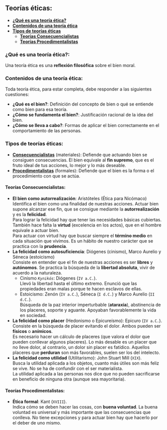 ## Teorías éticas:  
  * [**¿Qué es una teoría ética?**](#qué-es-una-teoría-ética)  
  * [**Contenidos de una teoría ética**](#contenidos-de-una-teoría-ética)  
  * [**Tipos de teorías éticas**](#tipos-de-teorías-éticas)  
    * [**Teorías Consecuencialistas**](#teorías-consecuencialistas)  
    * [**Teorías Procedimentalistas**](#teorías-procedimentalistas)  

### ¿Qué es una teoría ética?:  
Una teoría ética es una **reflexión filosófica** sobre el bien moral.

### Contenidos de una teoría ética:  
Toda teoría ética, para estar completa, debe responder a las siguientes cuestiones:  
  * **¿Qué es el bien?**: Definición del concepto de bien o qué se entiende como bien para esa teoría.  
  * **¿Cómo se fundamenta el bien?**: Justificación racional de la idea del bien.  
  * **¿Cómo se lleva a cabo?**: Formas de aplicar el bien correctamente en el comportamiento de las personas.  

### Tipos de teorías éticas:  
  * [**Consecuencialistas**](#teorías-consecuencialistas) (materiales): Defiende que actuando bien se consiguen consecuencias. El bien equivale al **fin supremo**, que es el fruto ideal de tus acciones, lo mejor y lo más deseable.  
  * [**Procedimentalistas**](#teorías-procedimentalistas) (formales): Defiende que el bien es la forma o el procedimiento con que se actúa.

#### Teorías Consecuencialistas:  
  * **El bien como autorrealización**: Aristóteles (Ética para Nicómaco)  
  Identifica el bien como una finalidad de nuestras acciones. Actuar bien supone alcanzar ese fin, que se consigue mediante la **autorrealización** y es la **felicidad**.  
Para lograr la felicidad hay que tener las necesidades básicas cubiertas. También hace falta la **virtud** (excelencia en los actos), que en el hombre equivale a actuar bien.  
Para actuar con virtud hay que buscar siempre el **término medio** en cada situación que vivimos. Es un hábito de nuestro carácter que se practica con la **prudencia**.
  * **La felicidad como autosuficiencia**: Diógenes (cinismo), Marco Aurelio y Séneca (estoicismo)  
  Consiste en entender que el fin de nuestras acciones es ser **libres** y **autónomos**. Se practica la búsqueda de la **libertad absoluta**, vivir de acuerdo a la naturaleza.
    * Cinismo *`Kynikós`*: Diógenes (`IV a.C.`).  
    Llevó la libertad hasta el último extremo. Enunció que las propiedades eran malas porque te hacen esclavos de ellas.  
    * Estoicismo: Zenón (`IV a.C.`), Séneca (`I d.C.`) y Marco Aurelio (`II d.C.`).  
    Búsqueda de la paz interior imperturbable (**ataraxia**), abstinencia de los placeres, soporte y aguante. Apoyaban favorablemente la vida en sociedad.  
  * **La felicidad como placer** (Hedonismo o Epicureísmo): Epicuro (`IV a.C.`).  
  Consiste en la búsqueda de placer evitando el dolor. Ambos pueden ser **físicos** o **anímicos**.  
Es necesario hacer un cálculo de placeres (que valora el dolor que pueden conllevar algunos placeres). Lo más desable es un placer que no lleve dolor, al contrario, un dolor sin placer es fatídico. Aquellos placeres que **perduran** son más favorables, suelen ser los del intelecto.  
  * **La felicidad como utilidad** (Utilitarismo): John Stuart Mill (`XIX`).  
  Busca la utilidad aplicada a los objetos, cuanto más útiles son más feliz se vive. No se ha de confundir con el ser materialista.  
La utilidad aplicada a las personas nos dice que no pueden sacrificarse en beneficio de ninguna otra (aunque sea mayoritaria).  

#### Teorías Procedimentalistas:  
  * **Ética formal**: Kant (`XVIII`).  
  Indica cómo se deben hacer las cosas, con **buena voluntad**. La buena voluntad es universal y más importante que las consecuencias que conlleva. No tiene excepciones y para actuar bien hay que hacerlo por el deber de uno mismo.

